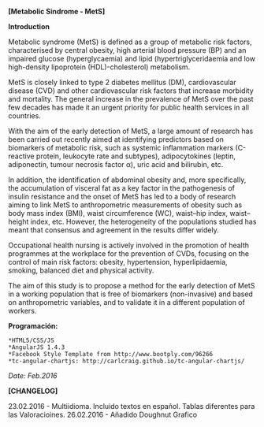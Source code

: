 **[Metabolic Sindrome - MetS]**

**Introduction**

Metabolic syndrome (MetS) is defined as a group of metabolic risk factors, characterised by central obesity, high arterial blood pressure (BP) and an impaired glucose (hyperglycaemia) and lipid (hypertriglyceridaemia and low high-density lipoprotein (HDL)-cholesterol) metabolism.

MetS is closely linked to type 2 diabetes mellitus (DM), cardiovascular disease (CVD) and other cardiovascular risk factors that increase morbidity and mortality. The general increase in the prevalence of MetS over the past few decades has made it an urgent priority for public health services in all countries.

With the aim of the early detection of MetS, a large amount of research has been carried out recently aimed at identifying predictors based on biomarkers of metabolic risk, such as systemic inflammation markers (C-reactive protein, leukocyte rate and subtypes), adipocytokines (leptin, adiponectin, tumour necrosis factor α), uric acid and bilirubin, etc.

In addition, the identification of abdominal obesity and, more specifically, the accumulation of visceral fat as a key factor in the pathogenesis of insulin resistance and the onset of MetS has led to a body of research aiming to link MetS to anthropometric measurements of obesity such as body mass index (BMI), waist circumference (WC), waist–hip index, waist–height index, etc. However, the heterogeneity of the populations studied has meant that consensus and agreement in the results differ widely.

Occupational health nursing is actively involved in the promotion of health programmes at the workplace for the prevention of CVDs, focusing on the control of main risk factors: obesity, hypertension, hyperlipidaemia, smoking, balanced diet and physical activity.

The aim of this study is to propose a method for the early detection of MetS in a working population that is free of biomarkers (non-invasive) and based on anthropometric variables, and to validate it in a different population of workers.

**Programación:** 
	
	*HTML5/CSS/JS
	*AngularJS 1.4.3
	*Facebook Style Template from http://www.bootply.com/96266
    *tc-angular-chartjs: http://carlcraig.github.io/tc-angular-chartjs/

*Date: Feb.2016*

**[CHANGELOG]**

23.02.2016 - Multiidioma. Incluido textos en español. Tablas diferentes para las Valoracioines.
26.02.2016 - Añadido Doughnut Grafico
